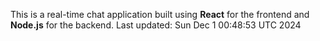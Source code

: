 This is a real-time chat application built using **React** for the frontend and **Node.js** for the backend.
Last updated: Sun Dec  1 00:48:53 UTC 2024
